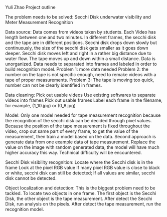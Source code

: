 Yuli Zhao
Project outline

The problem needs to be solved:
Secchi Disk underwater visibility and Meter Measurement Recognition


Data source:
Data comes from videos taken by students. Each Video has length between one and two minutes. In different frames, the secchi disk and the tape are in different positions. Secchi disk drops down slowly but continuously, the size of the secchi disk gets smaller as it goes down deeper. Secchi disk moves left and right in a rather big distance due to water flow. The tape moves up and down within a small distance. Data is unorganized. Data needs to separated into frames and labeled in order to build recognition model.
Problem 1: more data needed
Problem 2: the number on the tape is not specific enough, need to remake videos with a tape of proper measurements.
Problem 3: The tape is moving too quick, number can not be clearly identified in frames.

Data cleaning:
Pick out usable videos
Use existing softwares to separate videos into frames
Pick out usable frames
Label each frame in the filename, for example, (1_10.jpg) or (0_8.jpg)

Model:
Only one model needed for tape measurement recognition because the recognition of the secchi disk can be decided through pixel values.
Because the position of the tape measurement is fixed throughout the video, crop out same part of every frame, to get the value of the measurement, then train a model based on the data.
Second approach is generate data from one example data of tape measurement. Replace the value on the image with random generated data, the model will have much higher accuracy this way. Technical difficulty will be encountered.

Secchi Disk visibility recognition:
Locate where the Secchi disk is in the frame
Look at the pixel RGB value
If many pixel RGB value is close to black or white, secchi disk can still be detected;
If all values are similar, secchi disk cannot be detected.

Object localization and detection:
This is the biggest problem need to be tackled. To locate two objects in one frame. The first object is the Secchi Disk, the other object is the tape measurement.
After detect the Secchi Disk, run analysis on the pixels.
After detect the tape measurement, run the recognition model.
